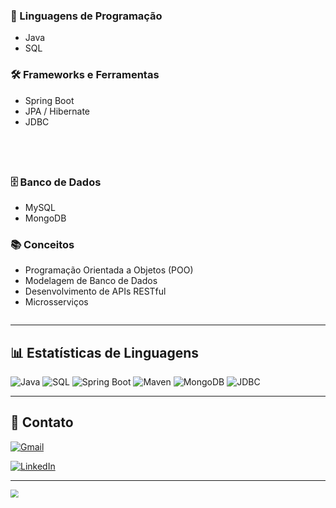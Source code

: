 <div style="display: flex; gap: 40px; justify-content: space-between; flex-wrap: wrap;">

<div>

### 🚀 Linguagens de Programação
- Java  
- SQL  

### 🛠️ Frameworks e Ferramentas
- Spring Boot  
- JPA / Hibernate  
- JDBC   

</div>

<div>

### 🗄️ Banco de Dados
- MySQL  
- MongoDB  

### 📚 Conceitos
- Programação Orientada a Objetos (POO)  
- Modelagem de Banco de Dados  
- Desenvolvimento de APIs RESTful  
- Microsserviços  

</div>

</div>


---

## 📊 Estatísticas de Linguagens

![Java](https://img.shields.io/badge/Java-24-blue?logo=java&logoColor=white)
![SQL](https://img.shields.io/badge/SQL-MySQL-blue?logo=mysql&logoColor=white)
![Spring Boot](https://img.shields.io/badge/Spring_Boot-6DB33F?logo=springboot&logoColor=white)
![Maven](https://img.shields.io/badge/Maven-C71A36?logo=apachemaven&logoColor=white)
![MongoDB](https://img.shields.io/badge/MongoDB-47A248?logo=mongodb&logoColor=white)
![JDBC](https://img.shields.io/badge/JDBC-0C85D0?logo=java&logoColor=white)

---

## 📌 Contato

[![Gmail](https://img.shields.io/badge/Gmail-D14836?logo=gmail&logoColor=white&style=for-the-badge)](mailto:mariaeduardaciarini@gmail.com)

[![LinkedIn](https://img.shields.io/badge/LinkedIn-0A66C2?logo=linkedin&logoColor=white&style=for-the-badge)](https://www.linkedin.com/in/maria-eduarda-ciarini-b97ab6270/)

---

<a href="https://github.com/MariaEduardaCiarini/github-readme-stats" style="display:inline-block; transform:scale(0.8); transform-origin: top left;">
  <img src="https://github-readme-stats.vercel.app/api/top-langs/?username=MariaEduardaCiarini&layout=pie&bg_color=00000000&hide_border=true" />
</a>

